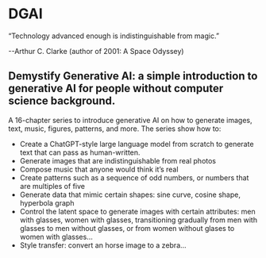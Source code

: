 # DGAI

“Technology advanced enough is indistinguishable from magic.”

--Arthur C. Clarke (author of 2001: A Space Odyssey)


## Demystify Generative AI: a simple introduction to generative AI for people without computer science background.

A 16-chapter series to introduce generative AI on how to generate images, text, music, figures, patterns, and more. The series show how to:

* Create a ChatGPT-style large language model from scratch to generate text that can pass as human-written.
* Generate images that are indistinguishable from real photos
* Compose music that anyone would think it’s real
* Create patterns such as a sequence of odd numbers, or numbers that are multiples of five
* Generate data that mimic certain shapes: sine curve, cosine shape, hyperbola graph
* Control the latent space to generate images with certain attributes: men with glasses, women with glasses, transitioning gradually from men with glasses to men without glasses, or from women without glases to women with glasses...
* Style transfer: convert an horse image to a zebra... 

